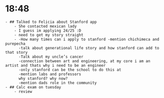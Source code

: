 # 18:48
	- ## Talked to Felicia about Stanford app
		- She contacted mexican lady
		- I guess im applying 24/25 :D
		- need to get my story straight
		- -How many times can i apply to stanford -mention chichimeca and purepecha
		  -talk about generational life story and how stanford can add to that story
		  -Talk about my uncle’s cancer
		  -connection between art and engineering, at my core i am an artist and thats why i need to be an engineer
		  -only stanford can be the school to do this at
		  -mention labs and professors
		  why stanford? why now?
		  -mention dads role in the community
	- ## Calc exam on tuesday
		- review